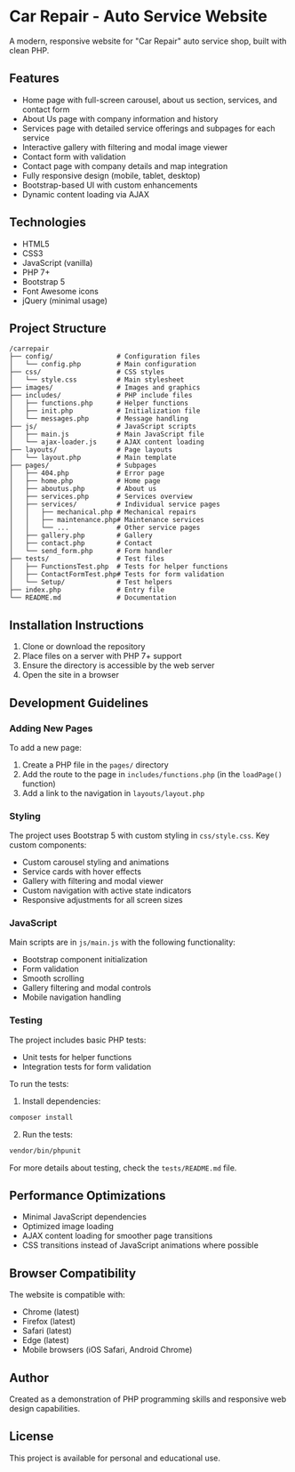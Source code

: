 # Car Repair - Auto Service Website

A modern, responsive website for "Car Repair" auto service shop, built with clean PHP.

## Features

- Home page with full-screen carousel, about us section, services, and contact form
- About Us page with company information and history
- Services page with detailed service offerings and subpages for each service
- Interactive gallery with filtering and modal image viewer
- Contact form with validation
- Contact page with company details and map integration
- Fully responsive design (mobile, tablet, desktop)
- Bootstrap-based UI with custom enhancements
- Dynamic content loading via AJAX

## Technologies

- HTML5
- CSS3
- JavaScript (vanilla)
- PHP 7+
- Bootstrap 5
- Font Awesome icons
- jQuery (minimal usage)

## Project Structure

```
/carrepair
├── config/                # Configuration files
│   └── config.php         # Main configuration
├── css/                   # CSS styles
│   └── style.css          # Main stylesheet
├── images/                # Images and graphics
├── includes/              # PHP include files
│   ├── functions.php      # Helper functions
│   ├── init.php           # Initialization file
│   └── messages.php       # Message handling
├── js/                    # JavaScript scripts
│   ├── main.js            # Main JavaScript file
│   └── ajax-loader.js     # AJAX content loading
├── layouts/               # Page layouts
│   └── layout.php         # Main template
├── pages/                 # Subpages
│   ├── 404.php            # Error page
│   ├── home.php           # Home page
│   ├── aboutus.php        # About us
│   ├── services.php       # Services overview
│   ├── services/          # Individual service pages
│   │   ├── mechanical.php # Mechanical repairs
│   │   ├── maintenance.php# Maintenance services
│   │   └── ...            # Other service pages
│   ├── gallery.php        # Gallery
│   ├── contact.php        # Contact
│   └── send_form.php      # Form handler
├── tests/                 # Test files
│   ├── FunctionsTest.php  # Tests for helper functions
│   ├── ContactFormTest.php# Tests for form validation
│   └── Setup/             # Test helpers
├── index.php              # Entry file
└── README.md              # Documentation
```

## Installation Instructions

1. Clone or download the repository
2. Place files on a server with PHP 7+ support
3. Ensure the directory is accessible by the web server
4. Open the site in a browser

## Development Guidelines

### Adding New Pages

To add a new page:
1. Create a PHP file in the `pages/` directory
2. Add the route to the page in `includes/functions.php` (in the `loadPage()` function)
3. Add a link to the navigation in `layouts/layout.php`

### Styling

The project uses Bootstrap 5 with custom styling in `css/style.css`. Key custom components:
- Custom carousel styling and animations
- Service cards with hover effects
- Gallery with filtering and modal viewer
- Custom navigation with active state indicators
- Responsive adjustments for all screen sizes

### JavaScript

Main scripts are in `js/main.js` with the following functionality:
- Bootstrap component initialization
- Form validation
- Smooth scrolling
- Gallery filtering and modal controls
- Mobile navigation handling

### Testing

The project includes basic PHP tests:

- Unit tests for helper functions
- Integration tests for form validation

To run the tests:

1. Install dependencies:
```bash
composer install
```

2. Run the tests:
```bash
vendor/bin/phpunit
```

For more details about testing, check the `tests/README.md` file.

## Performance Optimizations

- Minimal JavaScript dependencies
- Optimized image loading
- AJAX content loading for smoother page transitions
- CSS transitions instead of JavaScript animations where possible

## Browser Compatibility

The website is compatible with:
- Chrome (latest)
- Firefox (latest)
- Safari (latest)
- Edge (latest)
- Mobile browsers (iOS Safari, Android Chrome)

## Author

Created as a demonstration of PHP programming skills and responsive web design capabilities.

## License

This project is available for personal and educational use.